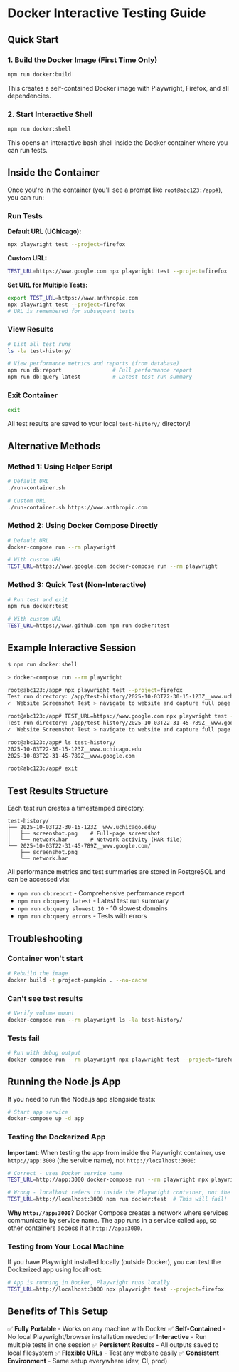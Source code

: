 # Docker Interactive Testing Guide

## Quick Start

### 1. Build the Docker Image (First Time Only)
```bash
npm run docker:build
```
This creates a self-contained Docker image with Playwright, Firefox, and all dependencies.

### 2. Start Interactive Shell
```bash
npm run docker:shell
```

This opens an interactive bash shell inside the Docker container where you can run tests.

## Inside the Container

Once you're in the container (you'll see a prompt like `root@abc123:/app#`), you can run:

### Run Tests

**Default URL (UChicago):**
```bash
npx playwright test --project=firefox
```

**Custom URL:**
```bash
TEST_URL=https://www.google.com npx playwright test --project=firefox
```

**Set URL for Multiple Tests:**
```bash
export TEST_URL=https://www.anthropic.com
npx playwright test --project=firefox
# URL is remembered for subsequent tests
```

### View Results

```bash
# List all test runs
ls -la test-history/

# View performance metrics and reports (from database)
npm run db:report                # Full performance report
npm run db:query latest          # Latest test run summary
```

### Exit Container

```bash
exit
```

All test results are saved to your local `test-history/` directory!

## Alternative Methods

### Method 1: Using Helper Script

```bash
# Default URL
./run-container.sh

# Custom URL
./run-container.sh https://www.anthropic.com
```

### Method 2: Using Docker Compose Directly

```bash
# Default URL
docker-compose run --rm playwright

# With custom URL
TEST_URL=https://www.google.com docker-compose run --rm playwright
```

### Method 3: Quick Test (Non-Interactive)

```bash
# Run test and exit
npm run docker:test

# With custom URL
TEST_URL=https://www.github.com npm run docker:test
```

## Example Interactive Session

```bash
$ npm run docker:shell

> docker-compose run --rm playwright

root@abc123:/app# npx playwright test --project=firefox
Test run directory: /app/test-history/2025-10-03T22-30-15-123Z__www.uchicago.edu
✓  Website Screenshot Test > navigate to website and capture full page screenshot

root@abc123:/app# TEST_URL=https://www.google.com npx playwright test --project=firefox
Test run directory: /app/test-history/2025-10-03T22-31-45-789Z__www.google.com
✓  Website Screenshot Test > navigate to website and capture full page screenshot

root@abc123:/app# ls test-history/
2025-10-03T22-30-15-123Z__www.uchicago.edu
2025-10-03T22-31-45-789Z__www.google.com

root@abc123:/app# exit
```

## Test Results Structure

Each test run creates a timestamped directory:

```
test-history/
├── 2025-10-03T22-30-15-123Z__www.uchicago.edu/
│   ├── screenshot.png    # Full-page screenshot
│   └── network.har       # Network activity (HAR file)
└── 2025-10-03T22-31-45-789Z__www.google.com/
    ├── screenshot.png
    └── network.har
```

All performance metrics and test summaries are stored in PostgreSQL and can be accessed via:
- `npm run db:report` - Comprehensive performance report
- `npm run db:query latest` - Latest test run summary
- `npm run db:query slowest 10` - 10 slowest domains
- `npm run db:query errors` - Tests with errors

## Troubleshooting

### Container won't start
```bash
# Rebuild the image
docker build -t project-pumpkin . --no-cache
```

### Can't see test results
```bash
# Verify volume mount
docker-compose run --rm playwright ls -la test-history/
```

### Tests fail
```bash
# Run with debug output
docker-compose run --rm playwright npx playwright test --project=firefox --debug
```

## Running the Node.js App

If you need to run the Node.js app alongside tests:

```bash
# Start app service
docker-compose up -d app
```

### Testing the Dockerized App

**Important**: When testing the app from inside the Playwright container, use `http://app:3000` (the service name), not `http://localhost:3000`:

```bash
# Correct - uses Docker service name
TEST_URL=http://app:3000 docker-compose run --rm playwright npx playwright test --project=firefox

# Wrong - localhost refers to inside the Playwright container, not the app
TEST_URL=http://localhost:3000 npm run docker:test  # This will fail!
```

**Why `http://app:3000`?**
Docker Compose creates a network where services communicate by service name. The app runs in a service called `app`, so other containers access it at `http://app:3000`.

### Testing from Your Local Machine

If you have Playwright installed locally (outside Docker), you can test the Dockerized app using localhost:

```bash
# App is running in Docker, Playwright runs locally
TEST_URL=http://localhost:3000 npx playwright test --project=firefox
```

## Benefits of This Setup

✅ **Fully Portable** - Works on any machine with Docker
✅ **Self-Contained** - No local Playwright/browser installation needed
✅ **Interactive** - Run multiple tests in one session
✅ **Persistent Results** - All outputs saved to local filesystem
✅ **Flexible URLs** - Test any website easily
✅ **Consistent Environment** - Same setup everywhere (dev, CI, prod)
